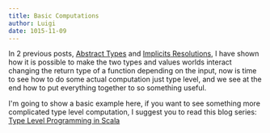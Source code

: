 ```yaml
---
title: Basic Computations
author: Luigi
date: 1015-11-09
---
```


In 2 previous posts, [Abstract Types](abstarct-types.html) and 
[Implicits Resolutions](implicits-resolution.html), I have shown how it is 
possible to make the two types and values worlds interact changing the 
return type of a function depending on the input, now is time to see 
how to do some actual computation just type level, and we see at the end
how to put everything together to so something useful. 

I'm going to show a basic example here, if you want to see something 
more complicated type level computation, I suggest you to read this 
blog series: [Type Level Programming in Scala](https://apocalisp.wordpress.com/2010/06/08/type-level-programming-in-scala/)
